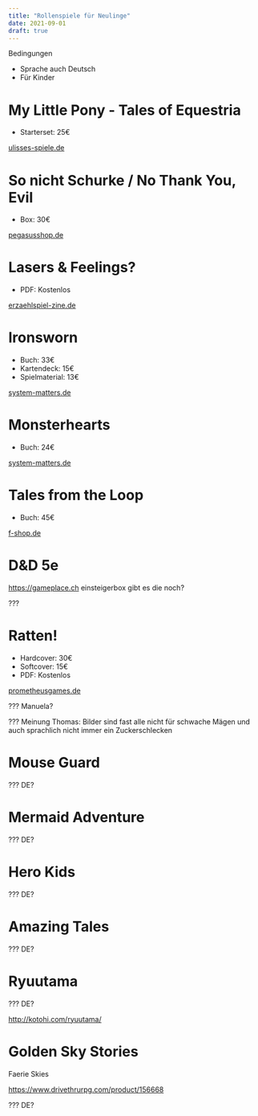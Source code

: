 ```yaml
---
title: "Rollenspiele für Neulinge"
date: 2021-09-01
draft: true
---
```


Bedingungen

- Sprache auch Deutsch
- Für Kinder

# My Little Pony - Tales of Equestria

- Starterset: 25€

[ulisses-spiele.de](https://ulisses-spiele.de/spielsysteme/toe/)

# So nicht Schurke / No Thank You, Evil

- Box: 30€

[pegasusshop.de](https://pegasusshop.de/Sortiment/Spiele/Familienspiele/441/So-nicht-Schurke)

# Lasers & Feelings?

- PDF: Kostenlos

[erzaehlspiel-zine.de](https://www.erzaehlspiel-zine.de/ausgaben/ausgabe_null/lasers_and_feelings/)

# Ironsworn

- Buch: 33€
- Kartendeck: 15€
- Spielmaterial: 13€

[system-matters.de](https://www.system-matters.de/produkt-kategorie/ironsworn/)

# Monsterhearts

- Buch: 24€

[system-matters.de](https://www.system-matters.de/shop/monsterhearts/)

# Tales from the Loop

- Buch: 45€

[f-shop.de](https://www.f-shop.de/detail/index/sArticle/1891)

# D&D 5e

https://gameplace.ch
einsteigerbox gibt es die noch?

???

# Ratten!

- Hardcover: 30€
- Softcover: 15€
- PDF: Kostenlos

[prometheusgames.de](https://www.prometheusgames.de/verlag/verlagsprodukte/pocket-rpgs/ratten/)

??? Manuela?

??? Meinung Thomas: Bilder sind fast alle nicht für schwache Mägen und auch sprachlich nicht immer ein Zuckerschlecken

# Mouse Guard

??? DE?

# Mermaid Adventure

??? DE?

# Hero Kids

??? DE?

# Amazing Tales

??? DE?

# Ryuutama

??? DE?

http://kotohi.com/ryuutama/

# Golden Sky Stories

Faerie Skies

https://www.drivethrurpg.com/product/156668

??? DE?
